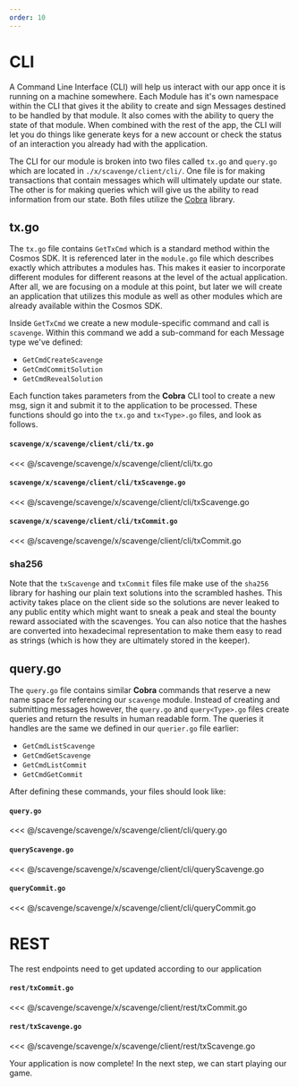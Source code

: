 ```yaml
---
order: 10
---
```


# CLI
A Command Line Interface (CLI) will help us interact with our app once it is running on a machine somewhere. Each Module has it's own namespace within the CLI that gives it the ability to create and sign Messages destined to be handled by that module. It also comes with the ability to query the state of that module. When combined with the rest of the app, the CLI will let you do things like generate keys for a new account or check the status of an interaction you already had with the application.

The CLI for our module is broken into two files called `tx.go` and `query.go` which are located in `./x/scavenge/client/cli/`. One file is for making transactions that contain messages which will ultimately update our state. The other is for making queries which will give us the ability to read information from our state. Both files utilize the [Cobra](https://github.com/spf13/cobra) library.

## tx.go
The `tx.go` file contains `GetTxCmd` which is a standard method within the Cosmos SDK. It is referenced later in the `module.go` file which describes exactly which attributes a modules has. This makes it easier to incorporate different modules for different reasons at the level of the actual application. After all, we are focusing on a module at this point, but later we will create an application that utilizes this module as well as other modules which are already available within the Cosmos SDK.

Inside `GetTxCmd` we create a new module-specific command and call is `scavenge`. Within this command we add a sub-command for each Message type we've defined: 
* `GetCmdCreateScavenge`
* `GetCmdCommitSolution`
* `GetCmdRevealSolution`


Each function takes parameters from the **Cobra** CLI tool to create a new msg, sign it and submit it to the application to be processed. These functions should go into the `tx.go` and `tx<Type>.go` files, and look as follows.

#### `scavenge/x/scavenge/client/cli/tx.go`
<<< @/scavenge/scavenge/x/scavenge/client/cli/tx.go

#### `scavenge/x/scavenge/client/cli/txScavenge.go`
<<< @/scavenge/scavenge/x/scavenge/client/cli/txScavenge.go

#### `scavenge/x/scavenge/client/cli/txCommit.go`
<<< @/scavenge/scavenge/x/scavenge/client/cli/txCommit.go

### sha256
Note that the `txScavenge` and `txCommit` files file make use of the `sha256` library for hashing our plain text solutions into the scrambled hashes. This activity takes place on the client side so the solutions are never leaked to any public entity which might want to sneak a peak and steal the bounty reward associated with the scavenges. You can also notice that the hashes are converted into hexadecimal representation to make them easy to read as strings (which is how they are ultimately stored in the keeper).

## query.go
The `query.go` file contains similar **Cobra** commands that reserve a new name space for referencing our `scavenge` module. Instead of creating and submitting messages however, the `query.go` and `query<Type>.go` files create queries and return the results in human readable form. The queries it handles are the same we defined in our `querier.go` file earlier:
* `GetCmdListScavenge`
* `GetCmdGetScavenge`
* `GetCmdListCommit`
* `GetCmdGetCommit`

After defining these commands, your files should look like:

#### `query.go`
<<< @/scavenge/scavenge/x/scavenge/client/cli/query.go

#### `queryScavenge.go`
<<< @/scavenge/scavenge/x/scavenge/client/cli/queryScavenge.go

#### `queryCommit.go`
<<< @/scavenge/scavenge/x/scavenge/client/cli/queryCommit.go

# REST

The rest endpoints need to get updated according to our application

#### `rest/txCommit.go`
<<< @/scavenge/scavenge/x/scavenge/client/rest/txCommit.go

#### `rest/txScavenge.go`
<<< @/scavenge/scavenge/x/scavenge/client/rest/txScavenge.go

Your application is now complete! In the next step, we can start playing our game.